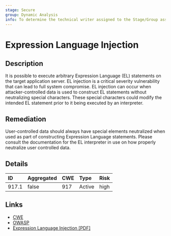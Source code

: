 ```yaml
---
stage: Secure
group: Dynamic Analysis
info: To determine the technical writer assigned to the Stage/Group associated with this page, see https://about.gitlab.com/handbook/product/ux/technical-writing/#assignments
---
```


# Expression Language Injection

## Description

It is possible to execute arbitrary Expression Language (EL) statements on the target
application server. EL injection is a critical severity vulnerability that can lead to
full system compromise. EL injection can occur when attacker-controlled data is used to construct
EL statements without neutralizing special characters. These special characters could modify the
intended EL statement prior to it being executed by an interpreter.

## Remediation

User-controlled data should always have special elements neutralized when used as part of
constructing Expression Language statements. Please consult the documentation for the EL
interpreter in use on how properly neutralize user controlled data.

## Details

| ID | Aggregated | CWE | Type | Risk |
|:---|:--------|:--------|:--------|:--------|
| 917.1 | false | 917 | Active | high |

## Links

- [CWE](https://cwe.mitre.org/data/definitions/917.html)
- [OWASP](https://owasp.org/www-community/vulnerabilities/Expression_Language_Injection)
- [Expression Language Injection [PDF]](https://mindedsecurity.com/wp-content/uploads/2020/10/ExpressionLanguageInjection.pdf)

